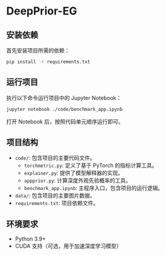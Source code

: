 # DeepPrior-EG

## 安装依赖
首先安装项目所需的依赖：
```bash
pip install -r requirements.txt
```

## 运行项目
执行以下命令运行项目中的 Jupyter Notebook：
```bash
jupyter notebook ./code/benchmark_app.ipynb
```

打开 Notebook 后，按照代码单元顺序运行即可。

## 项目结构
- `code/`: 包含项目的主要代码文件。
  - `torchmetric.py`: 定义了基于 PyTorch 的指标计算工具。
  - `explainer.py`: 提供了模型解释器的实现。
  - `appprior.py`: 计算深度外观先验概率的工具。
  - `benchmark_app.ipynb`: 主程序入口，包含项目的运行逻辑。
- `data/`: 包含项目的主要图片数据。
- `requirements.txt`: 项目依赖文件。

## 环境要求
- Python 3.9+
- CUDA 支持（可选，用于加速深度学习模型）
